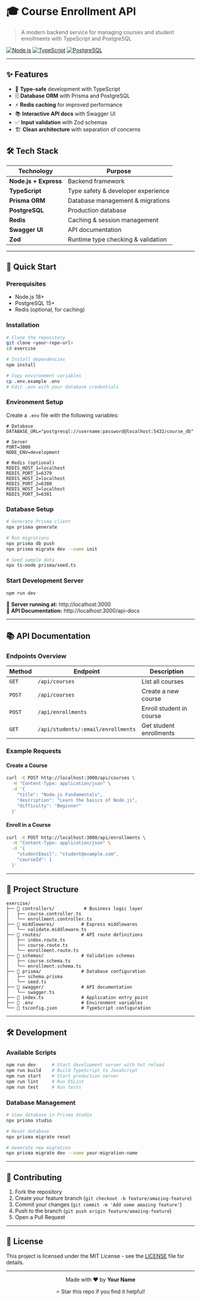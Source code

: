 # 🎓 Course Enrollment API

> A modern backend service for managing courses and student enrollments with TypeScript and PostgreSQL

[![Node.js](https://img.shields.io/badge/Node.js-18+-green.svg)](https://nodejs.org/)
[![TypeScript](https://img.shields.io/badge/TypeScript-5.0+-blue.svg)](https://www.typescriptlang.org/)
[![PostgreSQL](https://img.shields.io/badge/PostgreSQL-15+-blue.svg)](https://www.postgresql.org/)

---

## ✨ Features

- 🔐 **Type-safe** development with TypeScript
- 🗄️ **Database ORM** with Prisma and PostgreSQL
- ⚡ **Redis caching** for improved performance
- 📚 **Interactive API docs** with Swagger UI
- ✅ **Input validation** with Zod schemas
- 🏗️ **Clean architecture** with separation of concerns

## 🛠️ Tech Stack

| Technology            | Purpose                            |
| --------------------- | ---------------------------------- |
| **Node.js + Express** | Backend framework                  |
| **TypeScript**        | Type safety & developer experience |
| **Prisma ORM**        | Database management & migrations   |
| **PostgreSQL**        | Production database                |
| **Redis**             | Caching & session management       |
| **Swagger UI**        | API documentation                  |
| **Zod**               | Runtime type checking & validation |

---

## 🚀 Quick Start

### Prerequisites

- Node.js 18+
- PostgreSQL 15+
- Redis (optional, for caching)

### Installation

```bash
# Clone the repository
git clone <your-repo-url>
cd exercise

# Install dependencies
npm install

# Copy environment variables
cp .env.example .env
# Edit .env with your database credentials
```

### Environment Setup

Create a `.env` file with the following variables:

```env
# Database
DATABASE_URL="postgresql://username:password@localhost:5432/course_db"

# Server
PORT=3000
NODE_ENV=development

# Redis (optional)
REDIS_HOST_1=localhost
REDIS_PORT_1=6379
REDIS_HOST_2=localhost
REDIS_PORT_2=6380
REDIS_HOST_3=localhost
REDIS_PORT_3=6381
```

### Database Setup

```bash
# Generate Prisma client
npx prisma generate

# Run migrations
npx prisma db push
npx prisma migrate dev --name init

# Seed sample data
npx ts-node prisma/seed.ts
```

### Start Development Server

```bash
npm run dev
```

🎉 **Server running at:** http://localhost:3000  
📖 **API Documentation:** http://localhost:3000/api-docs

---

## 📚 API Documentation

### Endpoints Overview

| Method | Endpoint                           | Description              |
| ------ | ---------------------------------- | ------------------------ |
| `GET`  | `/api/courses`                     | List all courses         |
| `POST` | `/api/courses`                     | Create a new course      |
| `POST` | `/api/enrollments`                 | Enroll student in course |
| `GET`  | `/api/students/:email/enrollments` | Get student enrollments  |

### Example Requests

#### Create a Course

```bash
curl -X POST http://localhost:3000/api/courses \
  -H "Content-Type: application/json" \
  -d '{
    "title": "Node.js Fundamentals",
    "description": "Learn the basics of Node.js",
    "difficulty": "Beginner"
  }'
```

#### Enroll in a Course

```bash
curl -X POST http://localhost:3000/api/enrollments \
  -H "Content-Type: application/json" \
  -d '{
    "studentEmail": "student@example.com",
    "courseId": 1
  }'
```

---

## 📁 Project Structure

```
exercise/
├── 📂 controllers/           # Business logic layer
│   ├── course.controller.ts
│   └── enrollment.controller.ts
├── 📂 middlewares/          # Express middlewares
│   └── validate.middleware.ts
├── 📂 routes/               # API route definitions
│   ├── index.route.ts
│   ├── course.route.ts
│   └── enrollment.route.ts
├── 📂 schemas/              # Validation schemas
│   ├── course.schema.ts
│   └── enrollment.schema.ts
├── 📂 prisma/               # Database configuration
│   ├── schema.prisma
│   └── seed.ts
├── 📂 swagger/              # API documentation
│   └── swagger.ts
├── 📄 index.ts              # Application entry point
├── 📄 .env                  # Environment variables
└── 📄 tsconfig.json         # TypeScript configuration
```

---

## 🛠️ Development

### Available Scripts

```bash
npm run dev      # Start development server with hot reload
npm run build    # Build TypeScript to JavaScript
npm run start    # Start production server
npm run lint     # Run ESLint
npm run test     # Run tests
```

### Database Management

```bash
# View database in Prisma Studio
npx prisma studio

# Reset database
npx prisma migrate reset

# Generate new migration
npx prisma migrate dev --name your-migration-name
```

---

## 🤝 Contributing

1. Fork the repository
2. Create your feature branch (`git checkout -b feature/amazing-feature`)
3. Commit your changes (`git commit -m 'Add some amazing feature'`)
4. Push to the branch (`git push origin feature/amazing-feature`)
5. Open a Pull Request

---

## 📝 License

This project is licensed under the MIT License - see the [LICENSE](LICENSE) file for details.

---

<div align="center">
  <p>Made with ❤️ by <strong>Your Name</strong></p>
  <p>⭐ Star this repo if you find it helpful!</p>
</div>
